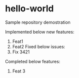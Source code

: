 # hello-world
Sample repository demostration


Implemented below new features:
1. Feat1
2. Feat2
Fixed below issues:
1. Fix 3421

Completed below features:
1. Feat 3

